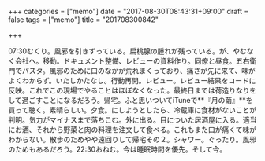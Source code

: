 +++
categories = ["memo"]
date = "2017-08-30T08:43:31+09:00"
draft = false
tags = ["memo"]
title = "201708300842"

+++

07:30むくり。風邪を引きずっている。扁桃腺の腫れが残っている。が、やむなく会社へ。移動。ドキュメント整備、レビューの資料作り。同僚と昼食。五右衛門でパスタ。風邪のために口のなかが荒れまくっており、痛さが先に来て、味がよくわからず。いたしかたなし。行動再開。レビュー。レビュー結果をコードに反映。これでこの現場でやることはほぼなくなった。最終日までは荷造りなりをして過ごすことになるだろう。帰宅。ふと思いついてiTuneで**『月の繭』**を買って聴く。素晴らしい。夕食。にしようとしたら、冷蔵庫に食材がないことが判明。気力がマイナスまで落ちこむ。外に出る。目についた居酒屋に入る。適当にお酒、それから野菜と肉の料理を注文して食べる。これもまた口が痛くて味がわからない。散歩のためやや遠回りして帰宅その２。シャワー。ぐったり。風邪のためもあるだろう。22:30おねむ。今は睡眠時間を優先。そして今。
